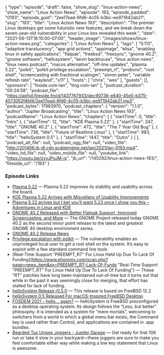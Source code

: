 {
  "type": "episode",
  "draft": false,
  "show_slug": "linux-action-news",
  "show_name": "Linux Action News",
  "episode": 193,
  "episode_padded": "0193",
  "episode_guid": "2ee17ead-6fd6-4c05-b3bc-ee971842ab21",
  "slug": "193",
  "title": "Linux Action News 193",
  "description": "The premier Linux desktops get some futuristic new features, and we break down the seven-year-old vulnerability in your Linux box revealed this week.",
  "date": "2021-06-13T18:15:00-07:00",
  "header_image": "/images/shows/linux-action-news.png",
  "categories": [
    "Linux Action News"
  ],
  "tags": [
    "0.113",
    "adaptive translucency",
    "app grid actions",
    "appimage",
    "elisa",
    "enabling linux in safety applications",
    "flatpak",
    "freebsd",
    "freesync",
    "gnome 40.2",
    "gnome software",
    "hellosystem",
    "kevin backhouse",
    "linux action news",
    "linux news podcast",
    "macos alternative",
    "off-line updates",
    "plasma 5.22",
    "polkit",
    "polkit privilege escalation",
    "preempt_rt",
    "probono",
    "root shell",
    "screencasting with fractional scalingm",
    "simon peter",
    "variable refresh rate",
    "wayland",
    "x11"
  ],
  "hosts": [
    "chris",
    "wes"
  ],
  "guests": [],
  "sponsors": [
    "linode.com-lan",
    "ting.com-lan"
  ],
  "podcast_duration": "00:24:58",
  "podcast_file": "https://aphid.fireside.fm/d/1437767933/dec90738-e640-45e5-b375-4573052f4bf4/2ee17ead-6fd6-4c05-b3bc-ee971842ab21.mp3",
  "podcast_bytes": 17983970,
  "podcast_chapters": {
    "version": "1.1.0",
    "author": "Jupiter Broadcasting",
    "title": "Linux Action News 193",
    "podcastName": "Linux Action News",
    "chapters": [
      {
        "startTime": 0,
        "title": "Intro"
      },
      {
        "startTime": 12,
        "title": "KDE Plasma 5.22"
      },
      {
        "startTime": 247,
        "title": "GNOME 40.2"
      },
      {
        "startTime": 472,
        "title": "The 7 Year Old Bug"
      },
      {
        "startTime": 736,
        "title": "Future of Realtime Linux"
      },
      {
        "startTime": 983,
        "title": "helloSystem 0.5"
      },
      {
        "startTime": 1447,
        "title": "Outro"
      }
    ]
  },
  "podcast_alt_file": null,
  "podcast_ogg_file": null,
  "video_file": "http://201406.jb-dl.cdn.scaleengine.net/lan/2021/lan-0193.mp4",
  "video_hd_file": null,
  "video_mobile_file": null,
  "youtube_link": "https://youtu.be/zyvJPvJM-is",
  "jb_url": "/145292/linux-action-news-193/",
  "fireside_url": "/193"
}


### Episode Links

  * [Plasma 5.22](https://kde.org/announcements/plasma/5/5.22.0/ "Plasma 5.22") — Plasma 5.22 improves its stability and usability across the board.
  * [KDE Plasma 5.22 Arrives with Miscellany of Usability Improvements](https://www.omgubuntu.co.uk/2021/06/kde-plasma-5-22-new-features "KDE Plasma 5.22 Arrives with Miscellany of Usability Improvements")
  * [Plasma 5.22 arrives but I bet you’ll want 5.23 once I show you this – Adventures in Linux and KDE](https://pointieststick.com/2021/06/11/this-week-in-kde-plasma-5-22-arrives-but-i-bet-youll-want-5-23-once-i-show-you-this/ "Plasma 5.22 arrives but I bet you’ll want 5.23 once I show you this – Adventures in Linux and KDE")
  * [GNOME 40.2 Released with Better Flatpak Support, Improved Screencasting, and More](https://9to5linux.com/gnome-40-2-released-with-better-flatpak-support-improved-screencasting-and-more "GNOME 40.2 Released with Better Flatpak Support, Improved Screencasting, and More") — The GNOME Project released today GNOME 40.2 as the second minor point release to the latest and greatest GNOME 40 desktop environment series.
  * [GNOME 40.2 Release News](https://ftp-osl.osuosl.org/pub/gnome/core/40/40.2/NEWS "GNOME 40.2 Release News")
  * [Privilege escalation with polkit](https://github.blog/2021-06-10-privilege-escalation-polkit-root-on-linux-with-bug/ "Privilege escalation with polkit") — The vulnerability enables an unprivileged local user to get a root shell on the system. It’s easy to exploit with a few standard command line tools
  * [Real-Time Support "PREEMPT_RT" For Linux Held Up Due To Lack Of Funding](https://www.phoronix.com/scan.php?page=news_item&px=PREEMPT_RT-Lack-Of-Funds "Real-Time Support "PREEMPT_RT" For Linux Held Up Due To Lack Of Funding") — These "RT" patches have long been maintained out-of-tree but it turns out that while in the past it was seemingly close for merging, that effort has stalled for lack of funding.
  * [helloSystem Release r0.5.0](https://github.com/helloSystem/ISO/releases/tag/r0.5.0 "helloSystem Release r0.5.0") — This release is based on FreeBSD 12.2
  * [helloSystem 0.5 Released For macOS-Inspired FreeBSD Desktop](https://www.phoronix.com/scan.php?page=news_item&px=helloSystem-0.5 "helloSystem 0.5 Released For macOS-Inspired FreeBSD Desktop")
  * [FOSDEM 2021 - hello... again?](https://fosdem.org/2021/schedule/event/hello_bsd/ "FOSDEM 2021 - hello... again?") — helloSystem is FreeBSD preconfigured as a desktop operating system. Its design follows the “Less, but better” philosophy. It is intended as a system for “mere mortals”, welcoming to switchers from a world in which a global menu bar exists, the Command key is used rather than Control, and applications are contained in .app bundles.
  * [Bearded Tux Unisex Joggers - Jupiter Garage](https://www.jupitergarage.com/product/bearded-tux-unisex-joggers "Bearded Tux Unisex Joggers - Jupiter Garage") — Get ready for that 10K run or take it slow in your backyard—these joggers are sure to make you feel comfortable either way while making a low key statement that Linux is awesome.


